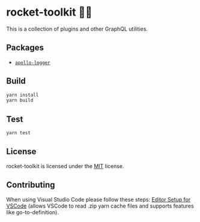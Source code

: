 # rocket-toolkit 👩‍🔧
This is a collection of plugins and other GraphQL utilities.

## Packages
  - [`apollo-logger`](./packages/zion#readme)

## Build
```javascript
yarn install
yarn build
```

## Test
```javascript
yarn test
```

## License
rocket-toolkit is licensed under the [MIT](LICENSE) license.

## Contributing
When using Visual Studio Code please follow these steps: [Editor Setup for VSCode](https://yarnpkg.com/getting-started/editor-sdks#vscode) (allows VSCode to read .zip yarn cache files and supports features like go-to-definition).
